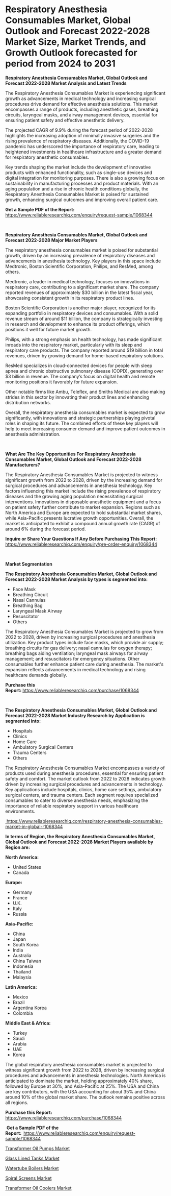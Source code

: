 <p><h1>Respiratory Anesthesia Consumables Market, Global Outlook and Forecast 2022-2028 Market Size, Market Trends, and Growth Outlook forecasted for period from 2024 to 2031</h1></p><p><strong>Respiratory Anesthesia Consumables Market, Global Outlook and Forecast 2022-2028 Market Analysis and Latest Trends</strong></p>
<p><p>The Respiratory Anesthesia Consumables Market is experiencing significant growth as advancements in medical technology and increasing surgical procedures drive demand for effective anesthesia solutions. This market encompasses a range of products, including anesthetic gases, breathing circuits, laryngeal masks, and airway management devices, essential for ensuring patient safety and effective anesthetic delivery.</p><p>The projected CAGR of 9.9% during the forecast period of 2022-2028 highlights the increasing adoption of minimally invasive surgeries and the rising prevalence of respiratory diseases. Additionally, the COVID-19 pandemic has underscored the importance of respiratory care, leading to heightened investments in healthcare infrastructure and a greater demand for respiratory anesthetic consumables.</p><p>Key trends shaping the market include the development of innovative products with enhanced functionality, such as single-use devices and digital integration for monitoring purposes. There is also a growing focus on sustainability in manufacturing processes and product materials. With an aging population and a rise in chronic health conditions globally, the Respiratory Anesthesia Consumables Market is poised for sustained growth, enhancing surgical outcomes and improving overall patient care.</p></p>
<p><strong>Get a Sample PDF of the Report:&nbsp;</strong> <a href="https://www.reliableresearchiq.com/enquiry/request-sample/1068344?utm_campaign=1906&utm_medium=2&utm_source=Github&utm_content=ia&utm_term=25122024&utm_id=respiratory-anesthesia-consumables-market-global-outlook-and-forecast-2022-2028">https://www.reliableresearchiq.com/enquiry/request-sample/1068344</a></p>
<p>&nbsp;</p>
<p><strong>Respiratory Anesthesia Consumables Market, Global Outlook and Forecast 2022-2028 Major Market Players</strong></p>
<p><p>The respiratory anesthesia consumables market is poised for substantial growth, driven by an increasing prevalence of respiratory diseases and advancements in anesthesia technology. Key players in this space include Medtronic, Boston Scientific Corporation, Philips, and ResMed, among others.</p><p>Medtronic, a leader in medical technology, focuses on innovations in respiratory care, contributing to a significant market share. The company reported revenues of approximately $30 billion in the latest fiscal year, showcasing consistent growth in its respiratory product lines.</p><p>Boston Scientific Corporation is another major player, recognized for its expanding portfolio in respiratory devices and consumables. With a solid revenue stream of around $11 billion, the company is strategically investing in research and development to enhance its product offerings, which positions it well for future market growth.</p><p>Philips, with a strong emphasis on health technology, has made significant inroads into the respiratory market, particularly with its sleep and respiratory care products. The company reported around $19 billion in total revenues, driven by growing demand for home-based respiratory solutions.</p><p>ResMed specializes in cloud-connected devices for people with sleep apnea and chronic obstructive pulmonary disease (COPD), generating over $3 billion in revenue. The company’s focus on digital health and remote monitoring positions it favorably for future expansion.</p><p>Other notable firms like Ambu, Teleflex, and Smiths Medical are also making strides in this sector by innovating their product lines and enhancing distribution networks.</p><p>Overall, the respiratory anesthesia consumables market is expected to grow significantly, with innovations and strategic partnerships playing pivotal roles in shaping its future. The combined efforts of these key players will help to meet increasing consumer demand and improve patient outcomes in anesthesia administration.</p></p>
<p>&nbsp;</p>
<p><strong>What Are The Key Opportunities For Respiratory Anesthesia Consumables Market, Global Outlook and Forecast 2022-2028 Manufacturers?</strong></p>
<p><p>The Respiratory Anesthesia Consumables Market is projected to witness significant growth from 2022 to 2028, driven by the increasing demand for surgical procedures and advancements in anesthesia technology. Key factors influencing this market include the rising prevalence of respiratory diseases and the growing aging population necessitating surgical interventions. Innovations in disposable anesthetic equipment and a focus on patient safety further contribute to market expansion. Regions such as North America and Europe are expected to hold substantial market shares, while Asia-Pacific presents lucrative growth opportunities. Overall, the market is anticipated to exhibit a compound annual growth rate (CAGR) of around 6% during the forecast period.</p></p>
<p><strong>Inquire or Share Your Questions If Any Before Purchasing This Report:</strong> <a href="https://www.reliableresearchiq.com/enquiry/pre-order-enquiry/1068344?utm_campaign=1906&utm_medium=2&utm_source=Github&utm_content=ia&utm_term=25122024&utm_id=respiratory-anesthesia-consumables-market-global-outlook-and-forecast-2022-2028">https://www.reliableresearchiq.com/enquiry/pre-order-enquiry/1068344</a></p>
<p>&nbsp;</p>
<p><strong>Market Segmentation</strong></p>
<p><strong>The Respiratory Anesthesia Consumables Market, Global Outlook and Forecast 2022-2028 Market Analysis by types is segmented into:</strong></p>
<p><ul><li>Face Mask</li><li>Breathing Circuit</li><li>Nasal Cannulas</li><li>Breathing Bag</li><li>Laryngeal Mask Airway</li><li>Resuscitator</li><li>Others</li></ul></p>
<p><p>The Respiratory Anesthesia Consumables Market is projected to grow from 2022 to 2028, driven by increasing surgical procedures and anesthesia utilization. Key product types include face masks, which provide air supply; breathing circuits for gas delivery; nasal cannulas for oxygen therapy; breathing bags aiding ventilation; laryngeal mask airways for airway management; and resuscitators for emergency situations. Other consumables further enhance patient care during anesthesia. The market's expansion reflects advancements in medical technology and rising healthcare demands globally.</p></p>
<p><strong>Purchase this Report:&nbsp;</strong><a href="https://www.reliableresearchiq.com/purchase/1068344?utm_campaign=1906&utm_medium=2&utm_source=Github&utm_content=ia&utm_term=25122024&utm_id=respiratory-anesthesia-consumables-market-global-outlook-and-forecast-2022-2028">https://www.reliableresearchiq.com/purchase/1068344</a></p>
<p>&nbsp;</p>
<p><strong>The Respiratory Anesthesia Consumables Market, Global Outlook and Forecast 2022-2028 Market Industry Research by Application is segmented into:</strong></p>
<p><ul><li>Hospitals</li><li>Clinics</li><li>Home Care</li><li>Ambulatory Surgical Centers</li><li>Trauma Centers</li><li>Others</li></ul></p>
<p><p>The Respiratory Anesthesia Consumables Market encompasses a variety of products used during anesthesia procedures, essential for ensuring patient safety and comfort. The market outlook from 2022 to 2028 indicates growth driven by increasing surgical procedures and advancements in technology. Key applications include hospitals, clinics, home care settings, ambulatory surgical centers, and trauma centers. Each segment requires specialized consumables to cater to diverse anesthesia needs, emphasizing the importance of reliable respiratory support in various healthcare environments.</p></p>
<p><a href="https://www.reliableresearchiq.com/respiratory-anesthesia-consumables-market-in-global-r1068344?utm_campaign=1906&utm_medium=2&utm_source=Github&utm_content=ia&utm_term=25122024&utm_id=respiratory-anesthesia-consumables-market-global-outlook-and-forecast-2022-2028">&nbsp;https://www.reliableresearchiq.com/respiratory-anesthesia-consumables-market-in-global-r1068344</a></p>
<p><strong>In terms of Region, the Respiratory Anesthesia Consumables Market, Global Outlook and Forecast 2022-2028 Market Players available by Region are:</strong></p>
<p>
    <p> <strong> North America: </strong>
        <ul>
            <li>United States</li>
            <li>Canada</li>
        </ul>
        </p> 
    <p> <strong> Europe: </strong>
        <ul>
            <li>Germany</li>
            <li>France</li>
            <li>U.K.</li>
            <li>Italy</li>
            <li>Russia</li>
        </ul>
        </p> 
    <p> <strong> Asia-Pacific: </strong>
        <ul>
            <li>China</li>
            <li>Japan</li>
            <li>South Korea</li>
            <li>India</li>
            <li>Australia</li>
            <li>China Taiwan</li>
            <li>Indonesia</li>
            <li>Thailand</li>
            <li>Malaysia</li>
        </ul>
        </p> 
    <p> <strong> Latin America: </strong>
        <ul>
            <li>Mexico</li>
            <li>Brazil</li>
            <li>Argentina Korea</li>
            <li>Colombia</li>
        </ul>
        </p> 
    <p> <strong> Middle East & Africa: </strong>
        <ul>
            <li>Turkey</li>
            <li>Saudi</li>
            <li>Arabia</li>
            <li>UAE</li>
            <li>Korea</li>
        </ul>
    </p>
    </p>
<p><p>The global respiratory anesthesia consumables market is projected to witness significant growth from 2022 to 2028, driven by increasing surgical procedures and advancements in anesthesia technologies. North America is anticipated to dominate the market, holding approximately 40% share, followed by Europe at 30%, and Asia-Pacific at 25%. The USA and China are key contributors, with the USA accounting for about 35% and China around 10% of the global market share. The outlook remains positive across all regions.</p></p>
<p><strong>Purchase this Report: </strong><a href="https://www.reliableresearchiq.com/purchase/1068344?utm_campaign=1906&utm_medium=2&utm_source=Github&utm_content=ia&utm_term=25122024&utm_id=respiratory-anesthesia-consumables-market-global-outlook-and-forecast-2022-2028">https://www.reliableresearchiq.com/purchase/1068344</a></p>
<p>&nbsp;<strong>Get a Sample PDF of the Report:&nbsp;&nbsp;</strong><a href="https://www.reliableresearchiq.com/enquiry/request-sample/1068344?utm_campaign=1906&utm_medium=2&utm_source=Github&utm_content=ia&utm_term=25122024&utm_id=respiratory-anesthesia-consumables-market-global-outlook-and-forecast-2022-2028">https://www.reliableresearchiq.com/enquiry/request-sample/1068344</a></p>
<p><strong></strong></p>
<p><p><a href="https://www.linkedin.com/pulse/key-trends-revenue-potential-global-transformer-oil-pumps-knkjf?utm_campaign=1906&utm_medium=2&utm_source=Github&utm_content=ia&utm_term=25122024&utm_id=respiratory-anesthesia-consumables-market-global-outlook-and-forecast-2022-2028">Transformer Oil Pumps Market</a></p><p><a href="https://www.linkedin.com/pulse/projected-growth-glass-lined-tanks-market-anticipating-cagr-f1oqf?utm_campaign=1906&utm_medium=2&utm_source=Github&utm_content=ia&utm_term=25122024&utm_id=respiratory-anesthesia-consumables-market-global-outlook-and-forecast-2022-2028">Glass Lined Tanks Market</a></p><p><a href="https://www.linkedin.com/pulse/watertube-boilers-market-global-trends-forecast-2024-2031-qjp2f?utm_campaign=1906&utm_medium=2&utm_source=Github&utm_content=ia&utm_term=25122024&utm_id=respiratory-anesthesia-consumables-market-global-outlook-and-forecast-2022-2028">Watertube Boilers Market</a></p><p><a href="https://www.linkedin.com/pulse/growth-forecast-spiral-screens-market-projected-88-cagr-from-feumf?utm_campaign=1906&utm_medium=2&utm_source=Github&utm_content=ia&utm_term=25122024&utm_id=respiratory-anesthesia-consumables-market-global-outlook-and-forecast-2022-2028">Spiral Screens Market</a></p><p><a href="https://www.linkedin.com/pulse/transformer-oil-coolers-market-report-demographics-target-zt2rf?utm_campaign=1906&utm_medium=2&utm_source=Github&utm_content=ia&utm_term=25122024&utm_id=respiratory-anesthesia-consumables-market-global-outlook-and-forecast-2022-2028">Transformer Oil Coolers Market</a></p></p>